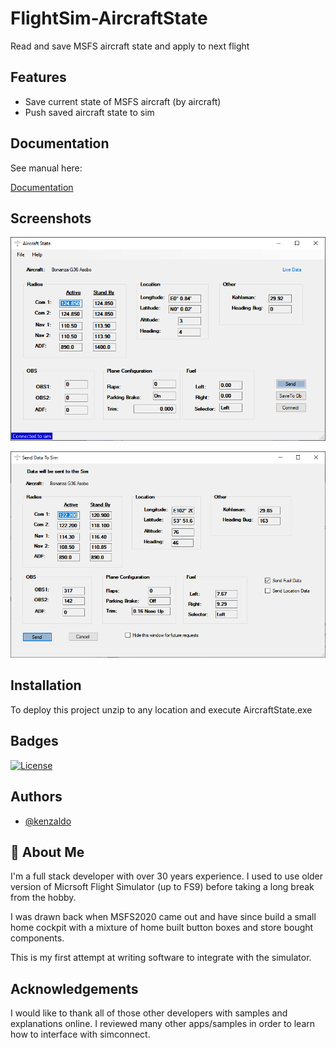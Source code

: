 
# FlightSim-AircraftState

Read and save MSFS aircraft state and apply to next flight


## Features

- Save current state of MSFS aircraft (by aircraft)
- Push saved aircraft state to sim


## Documentation

See manual here:

[Documentation](https://htmlpreview.github.io/?https://raw.githubusercontent.com/kenz67/FlightSim-AircraftState/master/AircraftState/Doc/Help.html)


## Screenshots

![Main Page](https://raw.githubusercontent.com/kenz67/FlightSim-AircraftState/master/AircraftState/Doc/MainPage.png)

![Send To Sim Page](https://raw.githubusercontent.com/kenz67/FlightSim-AircraftState/master/AircraftState/Doc/SendToSim.png)
## Installation

To deploy this project unzip to any location and execute AircraftState.exe 
## Badges

[![License](https://img.shields.io/badge/License-BSD_3--Clause-blue.svg)](https://opensource.org/licenses/BSD-3-Clause)

## Authors

- [@kenzaldo](https://github.com/kenz67)


## 🚀 About Me
I'm a full stack developer with over 30 years experience.  I used to use older version of Micrsoft Flight Simulator (up to FS9) before taking a long break from the hobby.

I was drawn back when MSFS2020 came out and have since build a small home cockpit with a mixture of home built button boxes and store bought components.

This is my first attempt at writing software to integrate with the simulator.


## Acknowledgements

I would like to thank all of those other developers with samples and explanations online.  I reviewed many other apps/samples in order to learn how to interface with simconnect.
